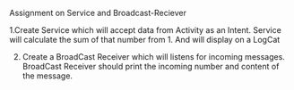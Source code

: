 Assignment on Service and Broadcast-Reciever

1.Create Service which will accept data from Activity as an Intent.
Service will calculate the sum of that number from 1. And will display on a LogCat


2. Create a BroadCast Receiver which will listens for incoming messages.\
BroadCast Receiver should print the incoming number and content of the message.
